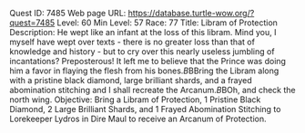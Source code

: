 Quest ID: 7485
Web page URL: https://database.turtle-wow.org/?quest=7485
Level: 60
Min Level: 57
Race: 77
Title: Libram of Protection
Description: He wept like an infant at the loss of this libram. Mind you, I myself have wept over texts - there is no greater loss than that of knowledge and history - but to cry over this nearly useless jumbling of incantations? Preposterous! It left me to believe that the Prince was doing him a favor in flaying the flesh from his bones.$B$BBring the Libram along with a pristine black diamond, large brilliant shards, and a frayed abomination stitching and I shall recreate the Arcanum.$B$BOh, and check the north wing.
Objective: Bring a Libram of Protection, 1 Pristine Black Diamond, 2 Large Brilliant Shards, and 1 Frayed Abomination Stitching to Lorekeeper Lydros in Dire Maul to receive an Arcanum of Protection.
